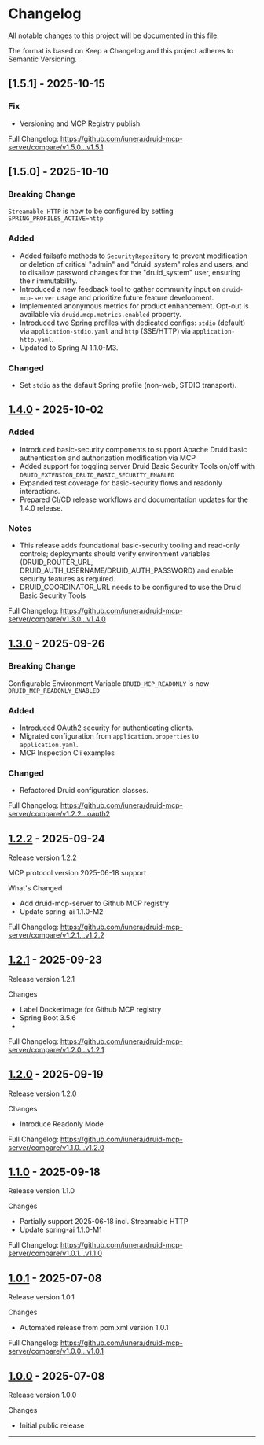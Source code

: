 # Changelog

All notable changes to this project will be documented in this file.

The format is based on Keep a Changelog and this project adheres to Semantic Versioning.

## [1.5.1] - 2025-10-15

### Fix
- Versioning and MCP Registry publish

Full Changelog: https://github.com/iunera/druid-mcp-server/compare/v1.5.0...v1.5.1


## [1.5.0] - 2025-10-10

### Breaking Change
`Streamable HTTP` is now to be configured by setting `SPRING_PROFILES_ACTIVE=http`

### Added
- Added failsafe methods to `SecurityRepository` to prevent modification or deletion of critical "admin" and "druid_system" roles and users, and to disallow password changes for the "druid_system" user, ensuring their immutability.
- Introduced a new feedback tool to gather community input on `druid-mcp-server` usage and prioritize future feature development.
- Implemented anonymous metrics for product enhancement. Opt-out is available via `druid.mcp.metrics.enabled` property.
- Introduced two Spring profiles with dedicated configs: `stdio` (default) via `application-stdio.yaml` and `http` (SSE/HTTP) via `application-http.yaml`.
- Updated to Spring AI 1.1.0-M3.

### Changed
- Set `stdio` as the default Spring profile (non-web, STDIO transport).

## [1.4.0] - 2025-10-02

### Added
- Introduced basic-security components to support Apache Druid basic authentication and authorization modification via MCP
- Added support for toggling server Druid Basic Security Tools on/off with `DRUID_EXTENSION_DRUID_BASIC_SECURITY_ENABLED`
- Expanded test coverage for basic-security flows and readonly interactions.
- Prepared CI/CD release workflows and documentation updates for the 1.4.0 release.

### Notes
- This release adds foundational basic-security tooling and read-only controls; deployments should verify environment variables (DRUID_ROUTER_URL, DRUID_AUTH_USERNAME/DRUID_AUTH_PASSWORD) and enable security features as required.
- DRUID_COORDINATOR_URL needs to be configured to use the Druid Basic Security Tools

Full Changelog: https://github.com/iunera/druid-mcp-server/compare/v1.3.0...v1.4.0

## [1.3.0] - 2025-09-26

### Breaking Change
Configurable Environment Variable `DRUID_MCP_READONLY` is now `DRUID_MCP_READONLY_ENABLED`

### Added
- Introduced OAuth2 security for authenticating clients.
- Migrated configuration from `application.properties` to `application.yaml`.
- MCP Inspection Cli examples 

### Changed
- Refactored Druid configuration classes.

Full Changelog: https://github.com/iunera/druid-mcp-server/compare/v1.2.2...oauth2

## [1.2.2] - 2025-09-24

Release version 1.2.2

MCP protocol version 2025-06-18 support

What's Changed
- Add druid-mcp-server to Github MCP registry
- Update spring-ai 1.1.0-M2

Full Changelog: https://github.com/iunera/druid-mcp-server/compare/v1.2.1...v1.2.2

## [1.2.1] - 2025-09-23

Release version 1.2.1

Changes
- Label Dockerimage for Github MCP registry
- Spring Boot 3.5.6
- 

Full Changelog: https://github.com/iunera/druid-mcp-server/compare/v1.2.0...v1.2.1

## [1.2.0] - 2025-09-19

Release version 1.2.0

Changes
- Introduce Readonly Mode

Full Changelog: https://github.com/iunera/druid-mcp-server/compare/v1.1.0...v1.2.0

## [1.1.0] - 2025-09-18

Release version 1.1.0

Changes
- Partially support 2025-06-18 incl. Streamable HTTP
- Update spring-ai 1.1.0-M1


Full Changelog: https://github.com/iunera/druid-mcp-server/compare/v1.0.1...v1.1.0

## [1.0.1] - 2025-07-08

Release version 1.0.1

Changes
- Automated release from pom.xml version 1.0.1

Full Changelog: https://github.com/iunera/druid-mcp-server/compare/v1.0.0...v1.0.1

## [1.0.0] - 2025-07-08

Release version 1.0.0

Changes
- Initial public release

---

[1.4.0]: https://github.com/iunera/druid-mcp-server/compare/v1.3.0...v1.4.0
[1.3.0]: https://github.com/iunera/druid-mcp-server/compare/v1.2.2...v1.3.0
[1.2.2]: https://github.com/iunera/druid-mcp-server/releases/tag/v1.2.2
[1.2.1]: https://github.com/iunera/druid-mcp-server/releases/tag/v1.2.1
[1.2.0]: https://github.com/iunera/druid-mcp-server/releases/tag/v1.2.0
[1.1.0]: https://github.com/iunera/druid-mcp-server/releases/tag/v1.1.0
[1.0.1]: https://github.com/iunera/druid-mcp-server/releases/tag/v1.0.1
[1.0.0]: https://github.com/iunera/druid-mcp-server/releases/tag/v1.0.0

